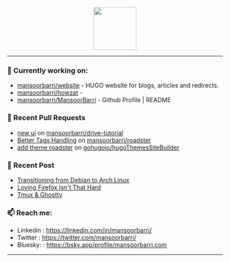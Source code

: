<div align=center>
  
<img width="100" src="https://mansoorbarri.com/img/logo/logo.svg">
</div>

---

### 👷 Currently working on: 

- [mansoorbarri/website](https://github.com/mansoorbarri/website) - HUGO website for blogs, articles and redirects.
- [mansoorbarri/howzat](https://github.com/mansoorbarri/howzat) - 
- [mansoorbarri/MansoorBarri](https://github.com/mansoorbarri/MansoorBarri) - Github Profile | README

### 🔨 Recent Pull Requests

- [new ui](https://github.com/mansoorbarri/drive-tutorial/pull/1) on [mansoorbarri/drive-tutorial](https://github.com/mansoorbarri/drive-tutorial)
- [Better Tags Handling](https://github.com/mansoorbarri/roadster/pull/81) on [mansoorbarri/roadster](https://github.com/mansoorbarri/roadster)
- [add theme roadster](https://github.com/gohugoio/hugoThemesSiteBuilder/pull/538) on [gohugoio/hugoThemesSiteBuilder](https://github.com/gohugoio/hugoThemesSiteBuilder)

### 📰 Recent Post

- [Transitioning from Debian to Arch Linux](https://mansoorbarri.com/move-to-arch/)
- [Loving Firefox Isn&#39;t That Hard](https://mansoorbarri.com/zen-browser/)
- [Tmux &amp; Ghostty](https://mansoorbarri.com/tmux-ghostty/)

### 📫 Reach me:
- Linkedin  : <https://linkedin.com/in/mansoorbarri/>
- Twitter   : <https://twitter.com/mansoorbarri/>
- Bluesky:  : <https://bsky.app/profile/mansoorbarri.com>
---
